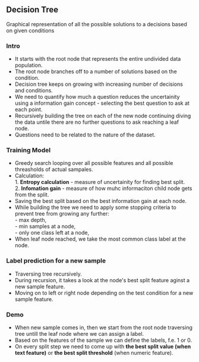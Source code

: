 <h2>Decision Tree</h2>
<p>Graphical representation of all the possible solutions to a decisions based on given conditions</p>
<h3>Intro</h3>
<ul>
  <li>It starts with the root node that represents the entire undivided data population.</li>
  <li>The root node branches off to a number of solutions based on the condition.</li>
  <li>Decision tree keeps on growing with increasing number of decisions and conditions.</li>
  <li>We need to quantify how much a question reduces the uncertainity using a information gain concept - selecting the best question to ask at each point.</li>
  <li>Recursively building the tree on each of the new node continuing diving the data untile there are no further questions to ask reaching a leaf node.</li>
  <li>Questions need to be related to the nature of the dataset.</li>
</ul>

<h3>Training Model</h3>
<ul>
  <li>Greedy search looping over all possible features and all possible threasholds of actual sampales.</li>
  <li>Calculation:
    <br>
    1. <b>Entropy calculation</b> - measure of uncertainity for finding best split.<br>
    2. <b>Infomation gain</b> - measure of how muhc informaciton child node gets from the split.<br>
  </li>
  <li>Saving the best split based on the best information gain at each node.</li>
  <li>While building the tree we need to apply some stopping criteria to prevent tree from growing any further:
    <br>
    - max depth,<br>
    - min samples at a node,<br>
    - only one class left at a node,<br>
  </li>
  <li>When leaf node reached, we take the most common class label at the node.</li>
</ul>

<h3>Label prediction for a new sample</h3>
<ul>
  <li>Traversing tree recursively.</li>
  <li>During recursion, it takes a look at the node's best split feature aginst a new sample feature.</li>
  <li>Moving on to left or right node depending on the test condition for a new sample feature.</li>
</ul>

<h3>Demo</h3>
<ul>
  <li>When new sample comes in, then we start from the root node traversing tree untill the leaf node where we can assign a label.</li>
  <li>Based on the features of the sample we can define the labels, f.e. 1 or 0.</li>
  <li>On every split step we need to come up with <b>the best split value (when text feature)</b> or <b>the best split threshold</b> (when numeric feature).</li>

</ul>
